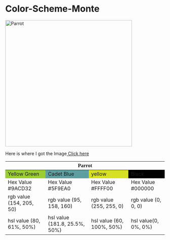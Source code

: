 # Color-Scheme-Monte
<html lang="en-US">
  <body>
    <img src="https://www.publicdomainpictures.net/pictures/490000/velka/papegaai-vogel-tropische-vogel.jpg"
      alt="Parrot"
      Width="400px" Height="400px"/>
    <p>Here is where I got the Image<a href="https://www.publicdomainpictures.net/en/view-image.php?image=484423&picture=parrot-tropical-bird" target="_blank"> Click here</a></p>
  </body>
  <table>
  <thead>
    <tr>
      <th style="font-family: 'Times New Roman', serif;" colspan="4">Parrot</th>
    </tr>
  </thead>
    <tbody>
      <tr>
        <td style="background-color:rgb(154, 205, 50);">Yellow Green</td>
        <td style="background-color:rgb(95, 158, 160);">Cadet Blue</td>
        <td style="background-color:#D6E024;">yellow</td>
        <td style="background-color:rgb(0,0,0);">Black</td>
      </tr>
      <tr>
        <td>Hex Value #9ACD32</td>
        <td>Hex Value #5F9EA0</td>
        <td>Hex Value #FFFF00</td>
        <td>Hex Value #000000</td>
      </tr>
      <tr>
        <td>rgb value (154, 205, 50)</td>
        <td>rgb value (95, 158, 160)</td>
        <td>rgb value (255, 255, 0)</td>
        <td>rgb value (0, 0, 0)</td>
      </tr>
      <tr>
        <td>hsl value (80, 61%, 50%)</td>
        <td>hsl value (181.8, 25.5%, 50%)</td>
        <td>hsl value (60, 100%, 50%)</td>
        <td>hsl value(0, 0%, 0%)</td>
      </tr>
    </tbody>
  </table>
</html>
